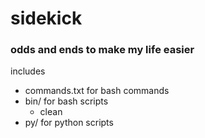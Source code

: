 # sidekick

### odds and ends to make my life easier

includes
- commands.txt for bash commands
- bin/ for bash scripts
	- clean
- py/ for python scripts